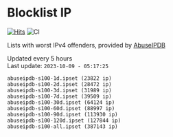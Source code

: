 # Blocklist IP

[![Hits](https://hits.seeyoufarm.com/api/count/incr/badge.svg?url=https%3A%2F%2Fgithub.com%2Fborestad%2Fblocklist-ip%2F&count_bg=%2379C83D&title_bg=%23555555&icon=&icon_color=%23E7E7E7&title=hits&edge_flat=false)](https://hits.seeyoufarm.com)  ![CI](https://img.shields.io/github/workflow/status/borestad/blocklist-ip/CI?style=flat-square)

Lists with worst IPv4 offenders, provided by [AbuseIPDB](https://www.abuseipdb.com/)

<!-- FOOTER-PLACEHOLDER -->
Updated every 5 hours<br>
Last update: `2023-10-09 - 05:17:25`
```
abuseipdb-s100-1d.ipset (23822 ip)
abuseipdb-s100-2d.ipset (28472 ip)
abuseipdb-s100-3d.ipset (31989 ip)
abuseipdb-s100-7d.ipset (39509 ip)
abuseipdb-s100-30d.ipset (64124 ip)
abuseipdb-s100-60d.ipset (88997 ip)
abuseipdb-s100-90d.ipset (113930 ip)
abuseipdb-s100-120d.ipset (127844 ip)
abuseipdb-s100-all.ipset (387143 ip)
```
